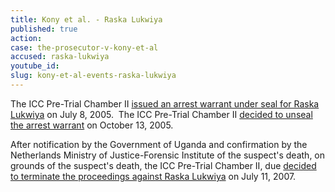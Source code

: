 ```yaml
---
title: Kony et al. - Raska Lukwiya
published: true
action:
case: the-prosecutor-v-kony-et-al
accused: raska-lukwiya
youtube_id:
slug: kony-et-al-events-raska-lukwiya
---
```



The ICC Pre-Trial Chamber II [issued an arrest warrant under seal for Raska Lukwiya](https://www.icc-cpi.int/pages/record.aspx?uri=97193)&nbsp;on July 8, 2005.&nbsp; The ICC Pre-Trial Chamber II [decided to unseal the arrest warrant](https://www.icc-cpi.int/Pages/record.aspx?docNo=ICC-02/04-01/15-34)&nbsp;on October 13, 2005.&nbsp;

After notification by the Government of Uganda and confirmation by the Netherlands Ministry of Justice-Forensic Institute of the suspect's death, on grounds of the suspect's death, the ICC Pre-Trial Chamber II, due&nbsp;[decided to terminate the proceedings against Raska Lukwiya](https://www.icc-cpi.int/pages/record.aspx?uri=297945)&nbsp;on July 11, 2007. &nbsp;